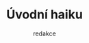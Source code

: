 ---
layout: article
title: Úvodní haiku
author: redakce
tags: úvodník
summary: místo úvodu
authors: redakce
fulltext: true
---